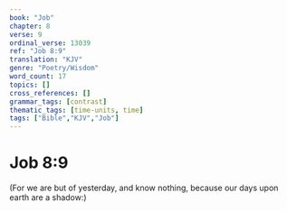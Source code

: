 ```yaml
---
book: "Job"
chapter: 8
verse: 9
ordinal_verse: 13039
ref: "Job 8:9"
translation: "KJV"
genre: "Poetry/Wisdom"
word_count: 17
topics: []
cross_references: []
grammar_tags: [contrast]
thematic_tags: [time-units, time]
tags: ["Bible","KJV","Job"]
---
```


# Job 8:9

(For we are but of yesterday, and know nothing, because our days upon earth are a shadow:)
